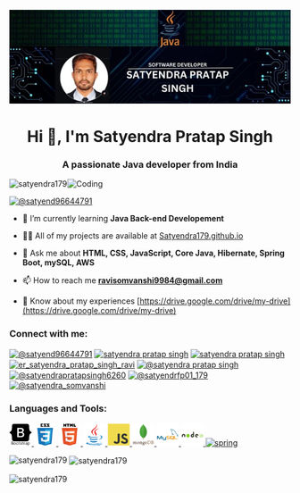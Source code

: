 ![logo](https://github.com/Satyendra179/Satyendra179/blob/main/JAVA%20DEVELOPER%20(1).jpg)
<h1 align="center">Hi 👋, I'm Satyendra Pratap Singh</h1>
<h3 align="center">A passionate Java developer from India</h3>
<img align="right" alt="Coding" width="400" src="https://media.tenor.com/GVk4jB2u_i8AAAAd/coding.gif">
<p align="left"> <img src="https://komarev.com/ghpvc/?username=satyendra179&label=Profile%20views&color=0e75b6&style=flat" alt="satyendra179" /> </p>

<p align="left"> <a href="https://twitter.com/@satyend96644791" target="blank"><img src="https://img.shields.io/twitter/follow/@satyend96644791?logo=twitter&style=for-the-badge" alt="@satyend96644791" /></a> </p>

- 🌱 I’m currently learning **Java Back-end Developement**

- 👨‍💻 All of my projects are available at [Satyendra179.github.io](Satyendra179.github.io)

- 💬 Ask me about **HTML, CSS, JavaScript, Core Java, Hibernate, Spring Boot, mySQL, AWS**

- 📫 How to reach me **ravisomvanshi9984@gmail.com**

- 📄 Know about my experiences [https://drive.google.com/drive/my-drive](https://drive.google.com/drive/my-drive)

<h3 align="left">Connect with me:</h3>
<p align="left">
<a href="https://twitter.com/@satyend96644791" target="blank"><img align="center" src="https://raw.githubusercontent.com/rahuldkjain/github-profile-readme-generator/master/src/images/icons/Social/twitter.svg" alt="@satyend96644791" height="30" width="40" /></a>
<a href="https://linkedin.com/in/satyendra pratap singh" target="blank"><img align="center" src="https://raw.githubusercontent.com/rahuldkjain/github-profile-readme-generator/master/src/images/icons/Social/linked-in-alt.svg" alt="satyendra pratap singh" height="30" width="40" /></a>
<a href="https://fb.com/satyendra pratap singh" target="blank"><img align="center" src="https://raw.githubusercontent.com/rahuldkjain/github-profile-readme-generator/master/src/images/icons/Social/facebook.svg" alt="satyendra pratap singh" height="30" width="40" /></a>
<a href="https://instagram.com/er_satyendra_pratap_singh_ravi" target="blank"><img align="center" src="https://raw.githubusercontent.com/rahuldkjain/github-profile-readme-generator/master/src/images/icons/Social/instagram.svg" alt="er_satyendra_pratap_singh_ravi" height="30" width="40" /></a>
<a href="https://medium.com/@satyendra pratap singh" target="blank"><img align="center" src="https://raw.githubusercontent.com/rahuldkjain/github-profile-readme-generator/master/src/images/icons/Social/medium.svg" alt="@satyendra pratap singh" height="30" width="40" /></a>
<a href="https://www.youtube.com/c/@satyendrapratapsingh6260" target="blank"><img align="center" src="https://raw.githubusercontent.com/rahuldkjain/github-profile-readme-generator/master/src/images/icons/Social/youtube.svg" alt="@satyendrapratapsingh6260" height="30" width="40" /></a>
<a href="https://www.hackerrank.com/@satyendrfp01_179" target="blank"><img align="center" src="https://raw.githubusercontent.com/rahuldkjain/github-profile-readme-generator/master/src/images/icons/Social/hackerrank.svg" alt="@satyendrfp01_179" height="30" width="40" /></a>
<a href="https://www.leetcode.com/@satyendra_somvanshi" target="blank"><img align="center" src="https://raw.githubusercontent.com/rahuldkjain/github-profile-readme-generator/master/src/images/icons/Social/leet-code.svg" alt="@satyendra_somvanshi" height="30" width="40" /></a>
</p>

<h3 align="left">Languages and Tools:</h3>
<p align="left"> <a href="https://getbootstrap.com" target="_blank" rel="noreferrer"> <img src="https://raw.githubusercontent.com/devicons/devicon/master/icons/bootstrap/bootstrap-plain-wordmark.svg" alt="bootstrap" width="40" height="40"/> </a> <a href="https://www.w3schools.com/css/" target="_blank" rel="noreferrer"> <img src="https://raw.githubusercontent.com/devicons/devicon/master/icons/css3/css3-original-wordmark.svg" alt="css3" width="40" height="40"/> </a> <a href="https://www.w3.org/html/" target="_blank" rel="noreferrer"> <img src="https://raw.githubusercontent.com/devicons/devicon/master/icons/html5/html5-original-wordmark.svg" alt="html5" width="40" height="40"/> </a> <a href="https://www.java.com" target="_blank" rel="noreferrer"> <img src="https://raw.githubusercontent.com/devicons/devicon/master/icons/java/java-original.svg" alt="java" width="40" height="40"/> </a> <a href="https://developer.mozilla.org/en-US/docs/Web/JavaScript" target="_blank" rel="noreferrer"> <img src="https://raw.githubusercontent.com/devicons/devicon/master/icons/javascript/javascript-original.svg" alt="javascript" width="40" height="40"/> </a> <a href="https://www.mongodb.com/" target="_blank" rel="noreferrer"> <img src="https://raw.githubusercontent.com/devicons/devicon/master/icons/mongodb/mongodb-original-wordmark.svg" alt="mongodb" width="40" height="40"/> </a> <a href="https://www.mysql.com/" target="_blank" rel="noreferrer"> <img src="https://raw.githubusercontent.com/devicons/devicon/master/icons/mysql/mysql-original-wordmark.svg" alt="mysql" width="40" height="40"/> </a> <a href="https://nodejs.org" target="_blank" rel="noreferrer"> <img src="https://raw.githubusercontent.com/devicons/devicon/master/icons/nodejs/nodejs-original-wordmark.svg" alt="nodejs" width="40" height="40"/> </a> <a href="https://spring.io/" target="_blank" rel="noreferrer"> <img src="https://www.vectorlogo.zone/logos/springio/springio-icon.svg" alt="spring" width="40" height="40"/> </a> </p>

<p><img align="left" src="https://github-readme-stats.vercel.app/api/top-langs?username=satyendra179&show_icons=true&locale=en&layout=compact" alt="satyendra179" /></p>

<p>&nbsp;<img align="center" src="https://github-readme-stats.vercel.app/api?username=satyendra179&show_icons=true&locale=en" alt="satyendra179" /></p>

<p><img align="center" src="https://github-readme-streak-stats.herokuapp.com/?user=satyendra179&" alt="satyendra179" /></p>
